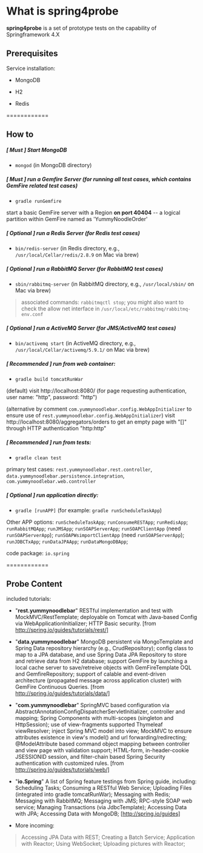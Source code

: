 # What is spring4probe

**spring4probe** is a set of prototype tests on the capability of Springframework 4.X

## Prerequisites 

Service installation:

* MongoDB 

* H2

* Redis

============

## How to

##### [ **Must** ] Start MongoDB

* `mongod` (in MongoDB directory)

##### [ **Must** ] run a Gemfire Server (for running all test cases, which contains GemFire related test cases)

* `gradle runGemfire` 

start a basic GemFire server with a Region **on port 40404** -- a logical partition within GemFire named as 'YummyNoodleOrder'

##### [ **Optional** ] run a Redis Server (for Redis test cases)

* `bin/redis-server` (in Redis directory, e.g., `/usr/local/Cellar/redis/2.8.9` on Mac via brew)

##### [ **Optional** ] run a RabbitMQ Server (for RabbitMQ test cases)

* `sbin/rabbitmq-server` (in RabbitMQ directory, e.g., `/usr/local/sbin/` on Mac via brew)

>associated commands: `rabbitmqctl stop`; you might also want to check the allow net interface in `/usr/local/etc/rabbitmq/rabbitmq-env.conf`

##### [ **Optional** ] run a ActiveMQ Server (for JMS/ActiveMQ test cases)

* `bin/activemq start` (in ActiveMQ directory, e.g., `/usr/local/Cellar/activemq/5.9.1/` on Mac via brew)

##### [ **Recommended** ] run from web container:

* `gradle build tomcatRunWar` 

(default) visit http://localhost:8080/ (for page requesting authentication, user name: "http", password: "http")

(alternative by comment `com.yummynoodlebar.config.WebAppInitializer` to ensure use of `rest.yummynoodlebar.config.WebAppInitializer`) visit http://localhost:8080/aggregators/orders to get an empty page with "[]" through HTTP authentication "http:http"

##### [ **Recommended** ] run from tests:

* `gradle clean test` 

primary test cases: `rest.yummynoodlebar.rest.controller`, `data.yummynoodlebar.persistence.integration`, `com.yummynoodlebar.web.controller`

##### [ **Optional** ] run application directly:

* `gradle [runAPP]` (for example: `gradle runScheduleTaskApp`)

Other APP options: `runScheduleTaskApp`; `runConsumeRESTApp`; `runRedisApp`; `runRabbitMQApp`; `runJMSApp`; `runSOAPServerApp`; `runSOAPClientApp` (need `runSOAPServerApp`); `runSOAPWsimportClientApp` (need `runSOAPServerApp`); `runJDBCTxApp`; `runDataJPAApp`; `runDataMongoDBApp`; 

code package: `io.spring` 

============

## Probe Content

included tutorials:

* "**rest.yummynoodlebar**" RESTful implementation and test with MockMVC/RestTemplate; deployable on Tomcat with Java-based Config via WebApplicationInitializer; HTTP Basic security. [from http://spring.io/guides/tutorials/rest/]

* "**data.yummynoodlebar**" MongoDB persistent via MongoTemplate and Spring Data repository hierarchy (e.g., CrudRepository); config class to map to a JPA database, and use Spring Data JPA Repository to store and retrieve data from H2 database; support GemFire by launching a local cache server to save/retreive objects with GemFireTemplate OQL and GemfireRepository; support of calable and event-driven architecture (propagated message across application cluster) with GemFire Continuous Queries. [from http://spring.io/guides/tutorials/data/]

* "**com.yummynoodlebar**" SpringMVC based configuration via AbstractAnnotationConfigDispatcherServletInitializer, controller and mapping; Spring Components with multi-scopes (singleton and HttpSession); use of view-fragments supported Thymeleaf viewResolver; inject Spring MVC model into view; MockMVC to ensure attributes existence in view's model() and url forwarding/redirecting; @ModelAttribute based command object mapping between controller and view page with validation support; HTML-form, in-header-cookie JSESSIONID session, and filter-chain based Spring Security authentication with customized rules. [from http://spring.io/guides/tutorials/web/]

* "**io.Spring**" A list of Spring feature testings from Spring guide, including: Scheduling Tasks; Consuming a RESTful Web Service; Uploading Files (integrated into gradle tomcatRunWar); Messaging with Redis; Messaging with RabbitMQ; Messaging with JMS; RPC-style SOAP web service; Managing Transactions (via JdbcTemplate); Accessing Data with JPA; Accessing Data with MongoDB;  [http://spring.io/guides]

* More incoming:

>Accessing JPA Data with REST; Creating a Batch Service; Application with Reactor; Using WebSocket; Uploading pictures with Reactor;




